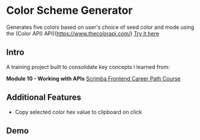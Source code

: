 # Color Scheme Generator
Generates five colors based on user's choice of seed color and mode using the (Color API) API)(https://www.thecolorapi.com/)
 [Try it here](https://gilded-cheesecake-3b8383.netlify.app/)

## Intro
A training project built to consolidate key concepts I learned from:

**Module 10 - Working with APIs** [Scrimba Frontend Career Path Course](https://scrimba.com/learn/frontend) 

## Additional Features
-  Copy selected color hex value to clipboard on click

## Demo
 [](./img/demo.gif)



